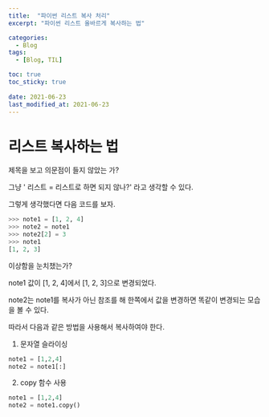 ```yaml
---
title:  "파이썬 리스트 복사 처리"
excerpt: "파이썬 리스트 올바르게 복사하는 법"

categories:
  - Blog
tags:
  - [Blog, TIL]

toc: true
toc_sticky: true
 
date: 2021-06-23
last_modified_at: 2021-06-23
---
```


# 리스트 복사하는 법



제목을 보고 의문점이 들지 않았는 가?

그냥 ' 리스트 = 리스트로 하면 되지 않나?' 라고 생각할 수 있다.

그렇게 생각했다면 다음 코드를 보자.



```python
>>> note1 = [1, 2, 4]
>>> note2 = note1
>>> note2[2] = 3
>>> note1
[1, 2, 3]
```

 

이상함을 눈치챘는가?

note1 값이 [1, 2, 4]에서 [1, 2, 3]으로 변경되었다.

note2는 note1를 복사가 아닌 참조를 해 한쪽에서 값을 변경하면 똑같이 변경되는 모습을 볼 수 있다.



따라서 다음과 같은 방법을 사용해서 복사하여야 한다.

1. 문자열 슬라이싱

```python
note1 = [1,2,4]
note2 = note1[:]
```

2. copy 함수 사용

```python
note1 = [1,2,4]
note2 = note1.copy()
```

